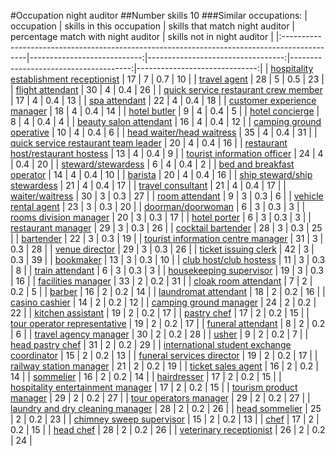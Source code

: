 #Occupation night auditor
##Number skills 10
###Similar occupations:
| occupation                                                                                  |   skills in this occupation |   skills that match night auditor |   percentage match with night auditor |   skills not in night auditor |
|:--------------------------------------------------------------------------------------------|----------------------------:|----------------------------------:|--------------------------------------:|------------------------------:|
| [hospitality establishment receptionist](hospitality_establishment_receptionist.md)         |                          17 |                                 7 |                                   0.7 |                            10 |
| [travel agent](travel_agent.md)                                                             |                          28 |                                 5 |                                   0.5 |                            23 |
| [flight attendant](flight_attendant.md)                                                     |                          30 |                                 4 |                                   0.4 |                            26 |
| [quick service restaurant crew member](quick_service_restaurant_crew_member.md)             |                          17 |                                 4 |                                   0.4 |                            13 |
| [spa attendant](spa_attendant.md)                                                           |                          22 |                                 4 |                                   0.4 |                            18 |
| [customer experience manager](customer_experience_manager.md)                               |                          18 |                                 4 |                                   0.4 |                            14 |
| [hotel butler](hotel_butler.md)                                                             |                           9 |                                 4 |                                   0.4 |                             5 |
| [hotel concierge](hotel_concierge.md)                                                       |                           8 |                                 4 |                                   0.4 |                             4 |
| [beauty salon attendant](beauty_salon_attendant.md)                                         |                          16 |                                 4 |                                   0.4 |                            12 |
| [camping ground operative](camping_ground_operative.md)                                     |                          10 |                                 4 |                                   0.4 |                             6 |
| [head waiter/head waitress](head_waiter-head_waitress.md)                                   |                          35 |                                 4 |                                   0.4 |                            31 |
| [quick service restaurant team leader](quick_service_restaurant_team_leader.md)             |                          20 |                                 4 |                                   0.4 |                            16 |
| [restaurant host/restaurant hostess](restaurant_host-restaurant_hostess.md)                 |                          13 |                                 4 |                                   0.4 |                             9 |
| [tourist information officer](tourist_information_officer.md)                               |                          24 |                                 4 |                                   0.4 |                            20 |
| [steward/stewardess](steward-stewardess.md)                                                 |                           6 |                                 4 |                                   0.4 |                             2 |
| [bed and breakfast operator](bed_and_breakfast_operator.md)                                 |                          14 |                                 4 |                                   0.4 |                            10 |
| [barista](barista.md)                                                                       |                          20 |                                 4 |                                   0.4 |                            16 |
| [ship steward/ship stewardess](ship_steward-ship_stewardess.md)                             |                          21 |                                 4 |                                   0.4 |                            17 |
| [travel consultant](travel_consultant.md)                                                   |                          21 |                                 4 |                                   0.4 |                            17 |
| [waiter/waitress](waiter-waitress.md)                                                       |                          30 |                                 3 |                                   0.3 |                            27 |
| [room attendant](room_attendant.md)                                                         |                           9 |                                 3 |                                   0.3 |                             6 |
| [vehicle rental agent](vehicle_rental_agent.md)                                             |                          23 |                                 3 |                                   0.3 |                            20 |
| [doorman/doorwoman](doorman-doorwoman.md)                                                   |                           6 |                                 3 |                                   0.3 |                             3 |
| [rooms division manager](rooms_division_manager.md)                                         |                          20 |                                 3 |                                   0.3 |                            17 |
| [hotel porter](hotel_porter.md)                                                             |                           6 |                                 3 |                                   0.3 |                             3 |
| [restaurant manager](restaurant_manager.md)                                                 |                          29 |                                 3 |                                   0.3 |                            26 |
| [cocktail bartender](cocktail_bartender.md)                                                 |                          28 |                                 3 |                                   0.3 |                            25 |
| [bartender](bartender.md)                                                                   |                          22 |                                 3 |                                   0.3 |                            19 |
| [tourist information centre manager](tourist_information_centre_manager.md)                 |                          31 |                                 3 |                                   0.3 |                            28 |
| [venue director](venue_director.md)                                                         |                          29 |                                 3 |                                   0.3 |                            26 |
| [ticket issuing clerk](ticket_issuing_clerk.md)                                             |                          42 |                                 3 |                                   0.3 |                            39 |
| [bookmaker](bookmaker.md)                                                                   |                          13 |                                 3 |                                   0.3 |                            10 |
| [club host/club hostess](club_host-club_hostess.md)                                         |                          11 |                                 3 |                                   0.3 |                             8 |
| [train attendant](train_attendant.md)                                                       |                           6 |                                 3 |                                   0.3 |                             3 |
| [housekeeping supervisor](housekeeping_supervisor.md)                                       |                          19 |                                 3 |                                   0.3 |                            16 |
| [facilities manager](facilities_manager.md)                                                 |                          33 |                                 2 |                                   0.2 |                            31 |
| [cloak room attendant](cloak_room_attendant.md)                                             |                           7 |                                 2 |                                   0.2 |                             5 |
| [barber](barber.md)                                                                         |                          16 |                                 2 |                                   0.2 |                            14 |
| [laundromat attendant](laundromat_attendant.md)                                             |                          18 |                                 2 |                                   0.2 |                            16 |
| [casino cashier](casino_cashier.md)                                                         |                          14 |                                 2 |                                   0.2 |                            12 |
| [camping ground manager](camping_ground_manager.md)                                         |                          24 |                                 2 |                                   0.2 |                            22 |
| [kitchen assistant](kitchen_assistant.md)                                                   |                          19 |                                 2 |                                   0.2 |                            17 |
| [pastry chef](pastry_chef.md)                                                               |                          17 |                                 2 |                                   0.2 |                            15 |
| [tour operator representative](tour_operator_representative.md)                             |                          19 |                                 2 |                                   0.2 |                            17 |
| [funeral attendant](funeral_attendant.md)                                                   |                           8 |                                 2 |                                   0.2 |                             6 |
| [travel agency manager](travel_agency_manager.md)                                           |                          30 |                                 2 |                                   0.2 |                            28 |
| [usher](usher.md)                                                                           |                           9 |                                 2 |                                   0.2 |                             7 |
| [head pastry chef](head_pastry_chef.md)                                                     |                          31 |                                 2 |                                   0.2 |                            29 |
| [international student exchange coordinator](international_student_exchange_coordinator.md) |                          15 |                                 2 |                                   0.2 |                            13 |
| [funeral services director](funeral_services_director.md)                                   |                          19 |                                 2 |                                   0.2 |                            17 |
| [railway station manager](railway_station_manager.md)                                       |                          21 |                                 2 |                                   0.2 |                            19 |
| [ticket sales agent](ticket_sales_agent.md)                                                 |                          16 |                                 2 |                                   0.2 |                            14 |
| [sommelier](sommelier.md)                                                                   |                          16 |                                 2 |                                   0.2 |                            14 |
| [hairdresser](hairdresser.md)                                                               |                          17 |                                 2 |                                   0.2 |                            15 |
| [hospitality entertainment manager](hospitality_entertainment_manager.md)                   |                          17 |                                 2 |                                   0.2 |                            15 |
| [tourism product manager](tourism_product_manager.md)                                       |                          29 |                                 2 |                                   0.2 |                            27 |
| [tour operators manager](tour_operators_manager.md)                                         |                          29 |                                 2 |                                   0.2 |                            27 |
| [laundry and dry cleaning manager](laundry_and_dry_cleaning_manager.md)                     |                          28 |                                 2 |                                   0.2 |                            26 |
| [head sommelier](head_sommelier.md)                                                         |                          25 |                                 2 |                                   0.2 |                            23 |
| [chimney sweep supervisor](chimney_sweep_supervisor.md)                                     |                          15 |                                 2 |                                   0.2 |                            13 |
| [chef](chef.md)                                                                             |                          17 |                                 2 |                                   0.2 |                            15 |
| [head chef](head_chef.md)                                                                   |                          28 |                                 2 |                                   0.2 |                            26 |
| [veterinary receptionist](veterinary_receptionist.md)                                       |                          26 |                                 2 |                                   0.2 |                            24 |
